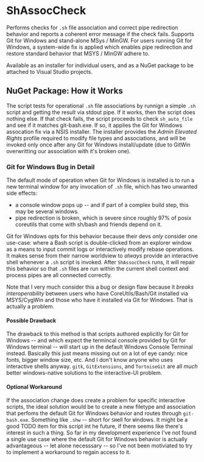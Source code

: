 # ShAssocCheck
Performs checks for `.sh` file association and correct pipe redirection behavior and reports a coherent
error message if the check fails.  Supports Git for Windows and stand-alone MSys / MinGW.  For users
running Git for Windows, a system-wide fix is applied which enables pipe redirection and restore standard
behavior that MSYS / MinGW adhere to.

Available as an installer for individual users, and as a NuGet package to be attached to Visual
Studio projects.

## NuGet Package: How it Works
The script tests for operational `.sh` file associations by runnign a simple `.sh` script and getting
the result via stdout pipe.  If it works, then the script does nothing else.  If that check fails, the
script proceeds to check `sh_auto_file` and see if it matches git-bash.exe.  If so, it applies the 
Git for Windows assocation fix via a NSIS installer.  The installer provides the _Admin Elevated Rights_
profile required to modify file types and associations, and will be invoked only once after any 
Git for Windows install/update (due to GitWin overwritting our association with it's broken one).

### Git for Windows Bug in Detail
The default mode of operation when Git for Windows is installed is to run a new terminal window for
any invocation of `.sh` file, which has two unwanted side effects:

 * a console window pops up -- and if part of a complex build step, this may be several windows.
 * pipe redirection is broken, which is severe since roughly 97% of posix coreutils that come with
   sh/bash and friends depend on it.

Git for Windows opts for this behavior because their devs _only_ consider one use-case: where a
Bash script is double-clicked from an explorer window as a means to input commit logs or interactively
modify rebase operations.  It makes sense from their narrow worldview to _always_ provide an interactive
shell whenever a `.sh` script is invoked.  After `ShAssocCheck` runs, it will repair this behavior so
that `.sh` files are run within the current shell context and process pipes are all connected correctly.

Note that I very much consider this a bug or design flaw because it _breaks interoperability_ between
users who have CoreUtils/Bash/Git installed via MSYS/CygWin and those who have it installed via Git for
Windows.  That is actually a problem.

#### Possible Drawback
The drawback to this method is that scripts authored explicitly for Git for Windows -- and which expect
the termincal console provided by Git for Windows terminal -- will start up in the default Windows Console
Terminal instead.  Basically this just means missing out on a lot of eye candy: nice fonts, bigger window
size, etc.  And I don't know anyone who uses interactive shells anyway.  `gitk`, `GitExtensions`, and 
`TortoiseGit` are all _much_ better windows-native solutions to the interactive-UI problem.

#### Optional Workaround
If the association change does create a problem for specific interactive scripts, the ideal solution would 
be to create a new filetype and association that perfoms the default Git for Windows behavior and routes
through `git-bash.exe`.  Something like `.shw` -- short for `SH`ell for `W`indows.  It might be a good TODO
item for this script int he future, if there seems like there's interest in such a thing.  So far in my
development experience I've not found a single use case where the default Git for Windows behavior is actually
advantageous -- let alone necesssary -- so I've not been motiviated to try to implement a workaround to regain
access to it.

